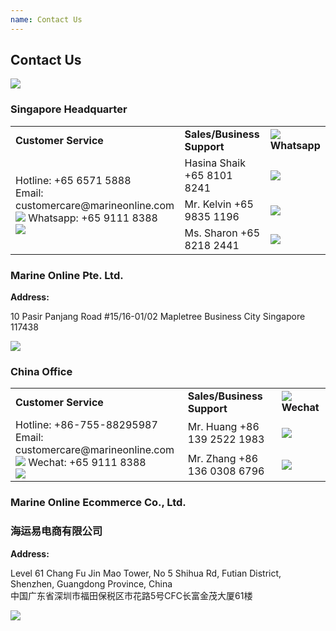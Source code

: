 ```yaml
---
name: Contact Us 
---
```


## Contact Us 

![](https://bwec-file.oss-cn-hongkong.aliyuncs.com/cms/contact.jpg)

### Singapore Headquarter

<table>
<tr>
<td><b>Customer Service</b></td>
<td><b>Sales/Business Support</b></td>
<td><b><img src="https://www.marineonline.com/api/common/r/oss?path=prod/mall/DES_IMG_fcacca70-74b0-11ea-b350-813b5c10a359.jpg"> Whatsapp</b></td>
</tr>
<tr>
<td rowspan="3">Hotline: +65 6571 5888<br>Email: customercare@marineonline.com<br><img src="https://www.marineonline.com/api/common/r/oss?path=prod/mall/DES_IMG_fcacca70-74b0-11ea-b350-813b5c10a359.jpg"> Whatsapp: +65 9111 8388<br><img src="https://www.marineonline.com/api/common/r/oss?path=prod/mall/DES_IMG_0c5c9940-9ef6-11ea-aef6-79813ac2b4ae.png"></td>
<td>Hasina Shaik +65 8101 8241</td><td><img src="https://www.marineonline.com/api/common/r/oss?path=prod/mall/DES_IMG_c6caa4f0-b046-11ea-b7dc-43343ac0beaa.png"></td>
</tr>
<tr>
<td>Mr. Kelvin +65 9835 1196</td><td><img src="https://www.marineonline.com/api/common/r/oss?path=prod/mall/DES_IMG_1a02b440-755b-11ea-b9e4-c72c93f84b2e.png"></td>
</tr>
<tr>
<td>Ms. Sharon +65 8218 2441</td><td><img src="https://www.marineonline.com/api/common/r/oss?path=prod/mall/DES_IMG_231c9190-755b-11ea-b9e4-c72c93f84b2e.png"></td>
</tr>
</table>

### Marine Online Pte. Ltd.

**Address:**

10 Pasir Panjang Road #15&#47;16-01/02 Mapletree Business City Singapore 117438

![](https://www.marineonline.com/api/common/r/oss?path=prod/mall/17.jpg)

### China Office

<table>
<tr>
<td><b>Customer Service</b></td>
<td><b>Sales/Business Support</b></td>
<td><b><img src="https://www.marineonline.com/api/common/r/oss?path=prod/mall/DES_IMG_9ddd3ed0-74b0-11ea-b350-813b5c10a359.jpg"> Wechat</b></td>
</tr>
<tr>
<td rowspan="2"> Hotline: +86-755-88295987<br> Email: customercare@marineonline.com <br> <img src="https://www.marineonline.com/api/common/r/oss?path=prod/mall/DES_IMG_9ddd3ed0-74b0-11ea-b350-813b5c10a359.jpg"> Wechat: +65 9111 8388 <br> <img src="https://www.marineonline.com/api/common/r/oss?path=prod/mall/DES_IMG_0f62fb70-9ef6-11ea-aef6-79813ac2b4ae.png"> </td>
<td>Mr. Huang +86 139 2522 1983</td> <td><img src="https://www.marineonline.com/api/common/r/oss?path=prod/mall/DES_IMG_8f714f40-7a0e-11ea-83a3-e32b2ea83995.png"></td>
</tr>
<tr>
<td>Mr. Zhang +86 136 0308 6796</td> <td><img src="https://www.marineonline.com/api/common/r/oss?path=prod/mall/DES_IMG_94709b40-7a0e-11ea-83a3-e32b2ea83995.png"></td>
</tr>
</table>

### Marine Online Ecommerce Co., Ltd. 
### 海运易电商有限公司

**Address:**

Level 61 Chang Fu Jin Mao Tower, No 5 Shihua Rd, Futian District, Shenzhen, Guangdong Province, China<br>中国广东省深圳市福田保税区市花路5号CFC长富金茂大厦61楼

![](https://www.marineonline.com/api/common/r/oss?path=prod/mall/DES_IMG_93a948d0-7f8e-11ea-b453-7deb054a9b8c.jpg)
